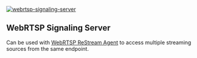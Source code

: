 [![webrtsp-signaling-server](https://snapcraft.io/webrtsp-signaling-server/badge.svg)](https://snapcraft.io/webrtsp-signaling-server)

## WebRTSP Signaling Server

Can be used with [WebRTSP ReStream Agent](https://github.com/WebRTSP/ReStreamAgent) to access multiple streaming sources from the same endpoint.

